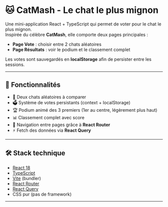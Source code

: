 # 🐱 CatMash - Le chat le plus mignon

Une mini-application React + TypeScript qui permet de voter pour le chat le plus mignon.  
Inspirée du célèbre **CatMash**, elle comporte deux pages principales :

- **Page Vote** : choisir entre 2 chats aléatoires
- **Page Résultats** : voir le podium et le classement complet

Les votes sont sauvegardés en **localStorage** afin de persister entre les sessions.

---

## 🚀 Fonctionnalités

- 🎲 Deux chats aléatoires à comparer
- 🗳️ Système de votes persistants (context + localStorage)
- 🏆 Podium animé des 3 premiers (1er au centre, légèrement plus haut)
- 📊 Classement complet avec score
- 🔄 Navigation entre pages grâce à **React Router**
- ⚡ Fetch des données via **React Query**

---

## 🛠️ Stack technique

- [React 18](https://react.dev/)
- [TypeScript](https://www.typescriptlang.org/)
- [Vite](https://vitejs.dev/) (bundler)
- [React Router](https://reactrouter.com/)
- [React Query](https://tanstack.com/query/latest)
- CSS pur (pas de framework)

---

